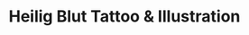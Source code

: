 ---
title: "Heilig Blut Tattoo & Illustration"
url: /erding/heilig-blut-tattoo-und-illustration/
shop: Tattoo
---